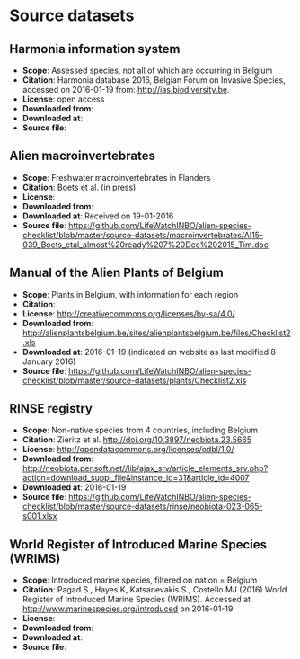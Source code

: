 # Source datasets

## Harmonia information system

* **Scope**: Assessed species, not all of which are occurring in Belgium
* **Citation**: Harmonia database 2016, Belgian Forum on Invasive Species, accessed on 2016-01-19 from: http://ias.biodiversity.be.
* **License**: open access
* **Downloaded from**: 
* **Downloaded at**:
* **Source file**:

## Alien macroinvertebrates

* **Scope**: Freshwater macroinvertebrates in Flanders
* **Citation**: Boets et al. (in press)
* **License**: 
* **Downloaded from**: 
* **Downloaded at**: Received on 19-01-2016
* **Source file**: https://github.com/LifeWatchINBO/alien-species-checklist/blob/master/source-datasets/macroinvertebrates/AI15-039_Boets_etal_almost%20ready%207%20Dec%202015_Tim.doc

## Manual of the Alien Plants of Belgium

* **Scope**: Plants in Belgium, with information for each region
* **Citation**: 
* **License**: http://creativecommons.org/licenses/by-sa/4.0/
* **Downloaded from**: http://alienplantsbelgium.be/sites/alienplantsbelgium.be/files/Checklist2.xls
* **Downloaded at**: 2016-01-19 (indicated on website as last modified 8 January 2016)
* **Source file**: https://github.com/LifeWatchINBO/alien-species-checklist/blob/master/source-datasets/plants/Checklist2.xls

## RINSE registry

* **Scope**: Non-native species from 4 countries, including Belgium
* **Citation**: Zieritz et al. http://doi.org/10.3897/neobiota.23.5665 
* **License**: http://opendatacommons.org/licenses/odbl/1.0/
* **Downloaded from**: http://neobiota.pensoft.net//lib/ajax_srv/article_elements_srv.php?action=download_suppl_file&instance_id=31&article_id=4007
* **Downloaded at**: 2016-01-19
* **Source file**: https://github.com/LifeWatchINBO/alien-species-checklist/blob/master/source-datasets/rinse/neobiota-023-065-s001.xlsx

## World Register of Introduced Marine Species (WRIMS)

* **Scope**: Introduced marine species, filtered on nation = Belgium
* **Citation**: Pagad S., Hayes K, Katsanevakis S., Costello MJ (2016) World Register of Introduced Marine Species (WRIMS). Accessed at http://www.marinespecies.org/introduced on 2016-01-19
* **License**: 
* **Downloaded from**: 
* **Downloaded at**:
* **Source file**: 

